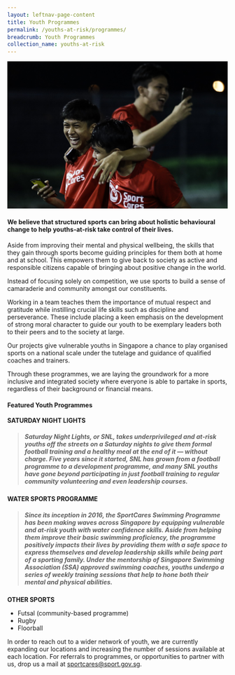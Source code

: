 ```yaml
---
layout: leftnav-page-content
title: Youth Programmes
permalink: /youths-at-risk/programmes/
breadcrumb: Youth Programmes
collection_name: youths-at-risk
---
```


![Alternative text for screen readers](/images/youth-programmes.jpg)

#### We believe that structured sports can bring about holistic behavioural change to help youths-at-risk take control of their lives.

Aside from improving their mental and physical wellbeing, the skills that they gain through sports become guiding principles for them both at home and at school.  This empowers them to give back to society as active and responsible citizens capable of bringing about positive change in the world. 

Instead of focusing solely on competition, we use sports to build a sense of camaraderie and community amongst our constituents.  

Working in a team teaches them the importance of mutual respect and gratitude while instilling crucial life skills such as discipline and perseverance. These include placing a keen emphasis on the development of strong moral character to guide our youth to be exemplary leaders both to their peers and to the society at large.  

Our projects give vulnerable youths in Singapore a chance to play organised sports on a  national scale under the tutelage and guidance of qualified coaches and trainers. 

Through these programmes, we are laying the groundwork for a more inclusive and integrated society where everyone is able to partake in sports, regardless of their background or financial means. 

#### Featured **Youth Programmes**

**SATURDAY NIGHT LIGHTS**
> ##### Saturday Night Lights, or SNL, takes underprivileged and at-risk youths off the streets on a Saturday nights to give them formal football training and a healthy meal at the end of it — without charge. Five years since it started, SNL has grown from a football programme to a development programme, and many SNL youths have gone beyond participating in just football training to regular community volunteering and even leadership courses. 
> 
**WATER SPORTS PROGRAMME**

>##### Since its inception in 2016, the SportCares Swimming Programme has been making waves across Singapore by equipping vulnerable and at-risk youth with water confidence skills. Aside from helping them improve their basic swimming proficiency, the programme positively impacts their lives by providing them with a safe space to express themselves and develop leadership skills while being part of a sporting family.  Under the mentorship of Singapore Swimming Association (SSA) approved swimming coaches, youths undergo a series of weekly training sessions that help to hone both their mental and physical abilities. 

**OTHER SPORTS**

* Futsal (community-based programme)
* Rugby
* Floorball

In order to reach out to a wider network of youth, we are currently expanding our locations and increasing the number of sessions available at each location. For referrals to programmes, or opportunities to partner with us, drop us a mail at <sportcares@sport.gov.sg>.
